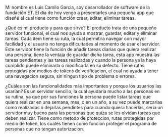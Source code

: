 Mi nombre es Luis Camilo Garcia, soy desarrollador de software de la fundación ET. El dia de hoy vengo a presentarles una pequeña app que diseñé el cual tiene como función crear, editar, eliminar tareas.

¿Qué es mi producto y para que sirve?
El producto trata de una pequeño servidor funcional, el cual nos ayuda a mostrar, guardar, editar y eliminar tareas. Cada item tiene su ruta, la cual permitira navegar con mayor facilidad y el usuario no tenga dificultades al momento de usar el servidor. Este servidor tiene la función de añadir tareas diarias que quiera realizar una persona, tiene la ventaja de guardar dicha tarea, esta app muestra las tareas pendientes y las tareas realizadas y cuando la persona ya la haya cumplido puede eliminarla o modificarla en su defecto. Tiene rutas protegidas por medios de tokens de verificacion, el cual no ayuda a tener una navegacion segura, sin ningun tipo de problema o errores.

¿Cuáles son las funcionalidades más importantes y porque los usuarios las usarían?
Es un servidor sencillo, la cual ayudaria mucho a las personas en su rutina, ya que por sus funciones la persona puede listar tareas que quiera realizar en una semana, mes, o en un año, a su vez puede marcarlas como realizadas o dejarlas pendintes para cuando quiera hacerlas, seria un servidor muy bueno para las personas que quiza se les olvidan tareas que deben realizar. Tiene como metodo de proteccion, rutas protegidas por medio de token, los cuales tienen como funcion proteger el programa de personas que no tengan autorizacion.